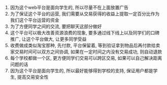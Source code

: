 1. 因为这个web平台是面向学生的, 所以尽量不在上面放置广告
2. 为了保证这个平台的运营, 我们需要从交易获得的收益上提取一定百分比作为我们这个平台运营的资金
3. 为了方便同学之间的交流, 要把聊天这部分做好
4. 这个平台可以极大改善资源浪费的现象, 要多通过线下线上以及同学们的口碑推广, 让这个平台做大, 让更多同学受益
5. 收费做成类似淘宝那种, 先付款, 平台保留着, 等到验证拿到物品后再付款给卖家交易时间可以双方之间协调, 如果在一定时间之内没有交易成功, 则自动退款
6. 每个学校都做一个区, 更方便同学们交易可以跨区交易, 如果可以自己解决距离问题的话
7. 因为这个平台是面向学生的, 所以最好能够得到学校的支持, 保证用户都是学生, 提高交易安全性
